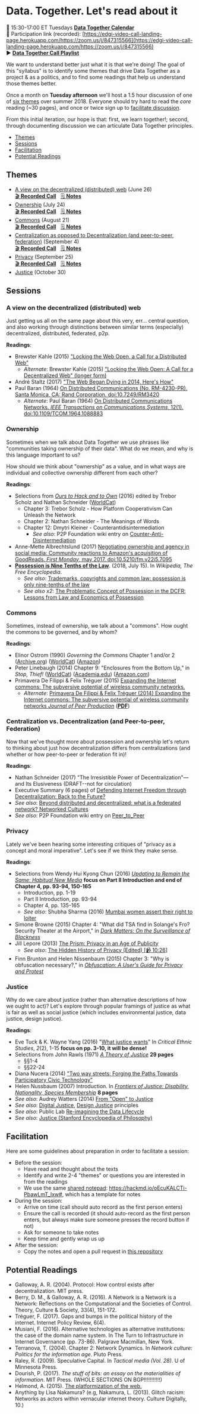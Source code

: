 Data. Together. Let's read about it
====

📅 15:30-17:00 ET Tuesdays [**Data Together Calendar**](https://calendar.google.com/calendar/embed?src=u75o4fbnv59006peo07nv67vsg%40group.calendar.google.com&ctz=America%2FToronto)  
🎯 Participation link (recorded): [https://edgi-video-call-landing-page.herokuapp.com/https://zoom.us/j/847315566](https://edgi-video-call-landing-page.herokuapp.com/https://zoom.us/j/847315566)  
▶️ [**Data Together Call Playlist**](https://www.youtube.com/playlist?list=PLtsP3g9LafVul1gCctMYGm9sz5FUWr5bu)

We want to understand better just what it is that we're doing! The goal of this "syllabus" is to identify some themes that drive Data Together as a project & as a politics, and to find some readings that help us understand those themes better.

Once a month on **Tuesday afternoon** we'll host a 1.5 hour discussion of one of [six themes](#themes) over summer 2018. Everyone should try hard to read the *core* reading (~30 pages), and once or twice sign up to [facilitate discussion](#facilitation).

From this initial iteration, our hope is that: first, we learn together!; second, through documenting discussion we can articulate Data Together principles.

- [Themes](#themes)
- [Sessions](#sessions)
- [Facilitation](#facilitation)
- [Potential Readings](#potential-readings)

## Themes  

- [A view on the decentralized (distributed) web](#a-view-on-the-decentralized-distributed-web) (June 26)   
[🎬 **Recorded Call**](https://youtu.be/arkTPNnSBbk) &nbsp; [🗒 **Notes**](./notes/1-decentralized-web-2018-06-26.md)
- [Ownership](#ownership) (July 24)   
[🎬 **Recorded Call**](https://youtu.be/b9tOkZCFhB4) &nbsp; [🗒 **Notes**](./notes/2-ownership-2018-07-24.md)
- [Commons](#commons) (August 21)   
[🎬 **Recorded Call**](https://youtu.be/UqDYpMhqV6M) &nbsp; [🗒 **Notes**](./notes/3-commons-2018-08-21.md)
- [Centralization as opposed to Decentralization (and peer-to-peer, federation)](#centralization-vs-decentralization-and-peer-to-peer-federation) (September 4)  
[🎬 **Recorded Call**](https://youtu.be/E1bGmEnjYAM) &nbsp; [🗒 **Notes**](./notes/4-centralization-2018-09-04.md)
- [Privacy](#privacy) (September 25)  
[🎬 **Recorded Call**](https://youtu.be/mLUCEcfEnxg) &nbsp; [🗒 **Notes**](./notes/5-privacy-2018-09-25.md)
- [Justice](#justice) (October 30)

## Sessions

### A view on the decentralized (distributed) web

Just getting us all on the same page about this very, err... central question, and also working through distinctions between similar terms (especially) decentralized, distributed, federated, p2p.

**Readings**:

- Brewster Kahle (2015) ["Locking the Web Open, a Call for a Distributed Web"](http://brewster.kahle.org/2015/04/22/locking-the-web-open-a-call-for-a-distributed-web/)
  - _Alternate_: Brewster Kahle (2015) ["Locking the Web Open: A Call for a Decentralized Web" (longer form)](http://brewster.kahle.org/2015/08/11/locking-the-web-open-a-call-for-a-distributed-web-2/)
- André Staltz (2017) ["The Web Began Dying in 2014, Here's How"](https://staltz.com/the-web-began-dying-in-2014-heres-how.html)
- Paul Baran (1964) [On Distributed Communications (No. RM-4230-PR). Santa Monica, CA: Rand Corporation. doi:10.7249/RM3420 ](https://www.rand.org/pubs/research_memoranda/RM3420.html)
  - _Alternate_: Paul Baran (1964) [On Distributed Communications Networks. _IEEE Transactions on Communications Systems_, 12(1). doi:10.1109/TCOM.1964.1088883](https://ieeexplore.ieee.org/abstract/document/1088883/)


### Ownership

Sometimes when we talk about Data Together we use phrases like "communities taking ownership of their data". What do we mean, and why is this language important to us?

How should we think about "ownership" as a value, and in what ways are individual and collective ownership different from each other?

**Readings**:

- Selections from [_Ours to Hack and to Own_](http://www.orbooks.com/catalog/ours-to-hack-and-to-own/) (2016) edited by Trebor Scholz and Nathan Schneider ([WorldCat](https://www.worldcat.org/title/ours-to-hack-and-to-own-the-rise-of-platform-cooperativism-a-new-vision-for-the-future-of-work-and-a-fairer-internet/oclc/1044840227))
  - Chapter 3: Trebor Scholz - How Platform Cooperativism Can Unleash the Network
  - Chapter 2: Nathan Schneider - The Meanings of Words
  - Chapter 12: Dmytri Kleiner - Counterantidisintermediation
    - _See also_: P2P Foundation wiki entry on [Counter-Anti-Disintermediation](http://wiki.p2pfoundation.net/Counter-Anti-Disintermediation)
- Anne-Mette Albrechtslund (2017) [Negotiating ownership and agency in social media: Community reactions to Amazon's acquisition of GoodReads. _First Monday_, may 2017. doi:10.5210/fm.v22i5.7095 ](http://firstmonday.org/ojs/index.php/fm/article/view/7095/6161)
- **[Possession is Nine Tenths of the Law](https://en.wikipedia.org/wiki/Possession_is_nine-tenths_of_the_law)**. (2018, July 15). In _Wikipedia, The Free Encyclopedia_.
    - _See also_: [Trademarks, copyrights and common law: possession is only nine-tenths of the law](http://kelleykeller.com/the-limitations-of-common-law-possession-is-only-nine-tenths-of-the-law/)
    - _See also x2_: [The Problematic Concept of Possession in the DCFR: Lessons from Law and Economics of Possession](https://papers.ssrn.com/sol3/papers.cfm?abstract_id=2741200)


### Commons

Sometimes, instead of ownership, we talk about a "commons". How ought the commons to be governed, and by whom?

**Readings**:

- Elinor Ostrom (1990) _Governing the Commons_ Chapter 1 and/or 2
([Archive.org](https://archive.org/details/ElinorOstromGoverningTheCommons))
([WorldCat](https://www.worldcat.org/title/governing-the-commons-the-evolution-of-institutions-for-collective-action/oclc/1029210913))
([Amazon](https://www.amazon.com/Governing-Commons-Evolution-Institutions-Collective/dp/0521405998))
- Peter Linebaugh (2014) Chapter 9: "Enclosures from the Bottom Up," in _Stop, Thief!_
([WorldCat](https://www.worldcat.org/title/stop-thief-the-commons-enclosures-and-resistance/oclc/1002229329))
([Academia.edu](https://www.academia.edu/11651199/Peter_Linebaugh-_Stop_Thief_The_Commons_Enclosures_and_Resistance-PM_Press_2014_))
([Amazon.com](https://www.amazon.com/Stop-Thief-Commons-Enclosures-Resistance/dp/1604867477/))
- Primavera De Filippi & Felix Tréguer (2015) [Expanding the Internet commons: The subversive potential of wireless community networks.](https://papers.ssrn.com/sol3/papers.cfm?abstract_id=2725358)
  - _Alternate_: [Primavera De Filippi & Felix Tréguer (2014) Expanding the Internet commons: The subversive potential of wireless community networks _Journal of Peer Production_](http://peerproduction.net/issues/issue-6-disruption-and-the-law/peer-reviewed-articles/expanding-the-internet-commons-the-subversive-potential-of-wireless-community-networks/) ([**PDF**](http://peerproduction.net/wp-content/uploads/2015/01/De-Filippi-Tr%C3%A9guer-Expanding-the-Internet-Commons-with-Community-Networks.pdf))


### Centralization vs. Decentralization (and Peer-to-peer, Federation)

Now that we've thought more about possession and ownership let's return to thinking about just how decentralization differs from centralizations (and whether or how peer-to-peer or federation fit in)!

**Readings**:

- Nathan Schneider (2017) "The Irresistible Power of Decentralization"—and Its Elusiveness (DRAFT--not for circulation)
- Executive Summary (6 pages) of [Defending Internet Freedom through Decentralization: Back to the Future?](https://dci.mit.edu/research/the-decentralized-web)
-  _See also_: [Beyond distributed and decentralized: what is a federated network? Networked Cultures](https://networkcultures.org/unlikeus/resources/articles/what-is-a-federated-network/)
-  _See also_: P2P Foundation wiki entry on [Peer_to_Peer](https://wiki.p2pfoundation.net/Peer_to_Peer)

### Privacy

Lately we've been hearing some interesting critiques of "privacy as a concept and moral imperative". Let's see if we think they make sense.

**Readings**:

- Selections from Wendy Hui Kyong Chun (2016) [_Updating to Remain the Same: Habitual New Media_](https://mitpress.mit.edu/books/updating-remain-same) **focus on Part II Introduction and end of Chapter 4, pp. 93-94, 150-165**
  - Introduction, pp. 1-19
  - Part II Introduction, pp. 93-94
  - Chapter 4, pp. 135-165
  - _See also_: Shubha Sharma (2016) [Mumbai women assert their right to loiter](http://www.thehindu.com/news/cities/mumbai/Mumbai-women-assert-their-right-to-loiter/article16898193.ece)
- Simone Browne (2015) Chapter 4: "What did TSA find in Solange's Fro? Security Theater at the Airport," in _[Dark Matters: On the Surveillance of Blackness](https://www.dukeupress.edu/dark-matters)_
- Jill Lepore (2013) [The Prism: Privacy in an Age of Publicity](https://www.newyorker.com/magazine/2013/06/24/the-prism)
  - _See also_: [The Hidden History of Privacy (Edited) [📹 10:26]](https://video.newyorker.com/watch/the-hidden-history-of-privacy-edited)
- Finn Brunton and Helen Nissenbaum (2015) Chapter 3: "Why is obfuscation necessary?," in [_Obfuscation: A User's Guide for Privacy and Protest_](https://mitpress.mit.edu/books/obfuscation)


### Justice

Why do we care about justice (rather than alternative descriptions of how we ought to act)? Let's explore through popular framings of justice as what is fair as well as social justice (which includes environmental justice, data justice, design justice).

**Readings**:

- Eve Tuck & K. Wayne Yang (2016) "[What justice wants](https://static1.squarespace.com/static/55807861e4b0847ced606181/t/583e3ed8f7e0ab6135358558/1480474329625/CES2.2+Tuck+and+Yang+What+Justice+Wants.pdf)" In *Critical Ethnic Studies*, *2*(2), 1-15 **focus on pp. 3-10, it will be dense!**
- Selections from John Rawls (1971) [_A Theory of Justice_](http://www.hup.harvard.edu/catalog.php?isbn=9780674000780&content=reviews) **29 pages**
  - §§1-4
  - §§22-24
- Diana Nucera (2014) ["Two way streets: Forging the Paths Towards Participatory Civic Technology"](https://civicquarterly.com/article/two-way-streets/)
- Helen Nussbaum (2007) Introduction. In [_Frontiers of Justice: Disability, Nationality, Species Membership_](http://www.hup.harvard.edu/catalog.php?isbn=9780674024106) **8 pages** 
- _See also_: Audrey Watters (2014) [From "Open" to Justice](http://hackeducation.com/2014/11/16/from-open-to-justice)
- _See also_: [Digital Justice](http://detroitdjc.org/principles/), [Design Justice](http://designjusticenetwork.org/network-principles/) principles
- _See also_: Public Lab [Re-imagining the Data Lifecycle](https://publiclab.org/notes/warren/07-01-2014/reimagining-the-data-lifecycle)
- _See also_: [Justice (Stanford Encyclopedia of Philosophy)](https://plato.stanford.edu/entries/justice/)

## Facilitation

Here are some guidelines about preparation in order to facilitate a session:

- Before the session:
  - Have read and thought about the texts
  - Identify and write 2-4 "themes" or questions you are interested in from the readings
  - We use the same [shared notepad](https://hackmd.io/oEcuKALCTi-PbawLmT_Ixw#): https://hackmd.io/oEcuKALCTi-PbawLmT_Ixw#, which has a template for notes
- During the session:
  - Arrive on time (call should auto record as the first person enters)
  - Ensure the call is recorded (it should auto-record as the first person enters, but always make sure someone presses the record button if not)
  - Ask for someone to take notes
  - Keep time and gently wrap us up
- After the session:
  - Copy the notes and open a pull request in [this repository](https://github.com/datatogether/reading_datatogether/tree/master/notes)

## Potential Readings

- Galloway, A. R. (2004). Protocol: How control exists after decentralization. MIT press.
- Berry, D. M., & Galloway, A. R. (2016). A Network is a Network is a Network: Reflections on the Computational and the Societies of Control. Theory, Culture & Society, 33(4), 151-172.
- Tréguer, F. (2017). Gaps and bumps in the political history of the internet. Internet Policy Review, 6(4).
- Musiani, F. (2016). Alternative technologies as alternative institutions: the case of the domain name system. In The Turn to Infrastructure in Internet Governance (pp. 73-86). Palgrave Macmillan, New York.
- Terranova, T. (2004). Chapter 2: Network Dynamics. In _Network culture: Politics for the information age_. Pluto Press.
- Raley, R. (2009). Speculative Capital. In _Tactical media (Vol. 28)_. U of Minnesota Press.
- Dourish, P. (2017). _The stuff of bits: an essay on the materialities of information_. MIT Press. (WHOLE SECTIONS ON BGP!!!!!!!!!!!)
- Helmond, A. (2015). [The platformization of the web.](http://journals.sagepub.com/doi/abs/10.1177/2056305115603080)
- Anything by Lisa Nakamura? (e.g, Nakamura, L. (2013). Glitch racism: Networks as actors within vernacular internet theory. Culture Digitally, 10.)
